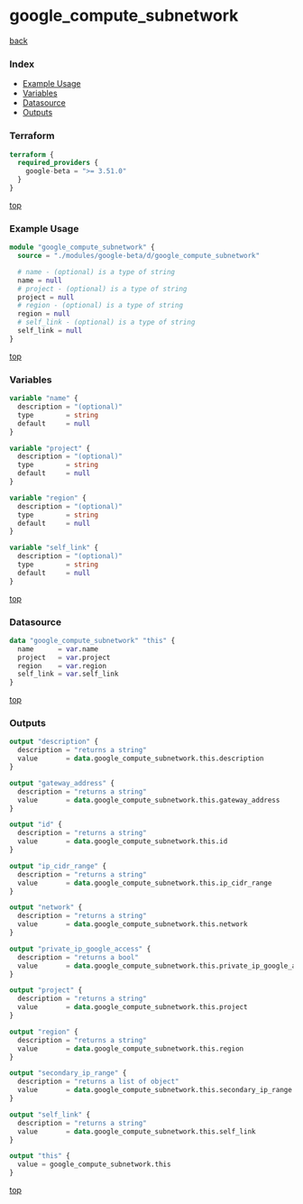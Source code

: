 # google_compute_subnetwork

[back](../google-beta.md)

### Index

- [Example Usage](#example-usage)
- [Variables](#variables)
- [Datasource](#datasource)
- [Outputs](#outputs)

### Terraform

```terraform
terraform {
  required_providers {
    google-beta = ">= 3.51.0"
  }
}
```

[top](#index)

### Example Usage

```terraform
module "google_compute_subnetwork" {
  source = "./modules/google-beta/d/google_compute_subnetwork"

  # name - (optional) is a type of string
  name = null
  # project - (optional) is a type of string
  project = null
  # region - (optional) is a type of string
  region = null
  # self_link - (optional) is a type of string
  self_link = null
}
```

[top](#index)

### Variables

```terraform
variable "name" {
  description = "(optional)"
  type        = string
  default     = null
}

variable "project" {
  description = "(optional)"
  type        = string
  default     = null
}

variable "region" {
  description = "(optional)"
  type        = string
  default     = null
}

variable "self_link" {
  description = "(optional)"
  type        = string
  default     = null
}
```

[top](#index)

### Datasource

```terraform
data "google_compute_subnetwork" "this" {
  name      = var.name
  project   = var.project
  region    = var.region
  self_link = var.self_link
}
```

[top](#index)

### Outputs

```terraform
output "description" {
  description = "returns a string"
  value       = data.google_compute_subnetwork.this.description
}

output "gateway_address" {
  description = "returns a string"
  value       = data.google_compute_subnetwork.this.gateway_address
}

output "id" {
  description = "returns a string"
  value       = data.google_compute_subnetwork.this.id
}

output "ip_cidr_range" {
  description = "returns a string"
  value       = data.google_compute_subnetwork.this.ip_cidr_range
}

output "network" {
  description = "returns a string"
  value       = data.google_compute_subnetwork.this.network
}

output "private_ip_google_access" {
  description = "returns a bool"
  value       = data.google_compute_subnetwork.this.private_ip_google_access
}

output "project" {
  description = "returns a string"
  value       = data.google_compute_subnetwork.this.project
}

output "region" {
  description = "returns a string"
  value       = data.google_compute_subnetwork.this.region
}

output "secondary_ip_range" {
  description = "returns a list of object"
  value       = data.google_compute_subnetwork.this.secondary_ip_range
}

output "self_link" {
  description = "returns a string"
  value       = data.google_compute_subnetwork.this.self_link
}

output "this" {
  value = google_compute_subnetwork.this
}
```

[top](#index)
